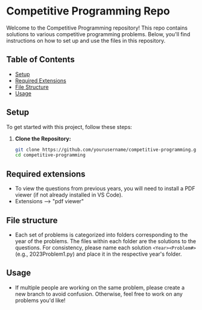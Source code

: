 # Competitive Programming Repo

Welcome to the Competitive Programming repository! This repo contains solutions to various competitive programming problems. Below, you'll find instructions on how to set up and use the files in this repository.

## Table of Contents
- [Setup](#setup)
- [Required Extensions](#required-extensions)
- [File Structure](#file-structure)
- [Usage](#usage)


## Setup

To get started with this project, follow these steps:

1. **Clone the Repository:**
   ```bash
   git clone https://github.com/yourusername/competitive-programming.git
   cd competitive-programming

 ## Required extensions

- To view the questions from previous years, you will need to install a PDF viewer (if not already installed in VS Code).
- Extensions --> "pdf viewer"

 ## File structure
- Each set of problems is categorized into folders corresponding to the year of the problems. The files within each folder are the solutions to the questions. For consistency, please name each solution  `<Year><Problem#> ` (e.g., 2023Problem1.py) and place it in the respective year's folder.

 ## Usage
- If multiple people are working on the same problem, please create a new branch to avoid confusion. Otherwise, feel free to work on any problems you'd like! 